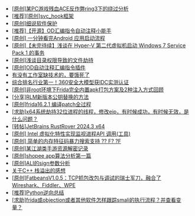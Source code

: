 + [[原创]某PC游戏残血ACE反作弊ring3下的绕过分析](https://bbs.kanxue.com/thread-284667.htm)
+ [[推荐][原创]svc_hook框架](https://bbs.kanxue.com/thread-284713.htm)
+ [[原创]细说软件保护](https://bbs.kanxue.com/thread-284629.htm)
+ [[推荐]【开源】OD汇编指令自动注释小能手](https://bbs.kanxue.com/thread-284663.htm)
+ [[原创] 一分钟看完Android 应用启动流程](https://bbs.kanxue.com/thread-284686.htm)
+ [[原创]【未完待续】浅谈在 Hyper-V 第二代虚拟机启动 Windows 7 Service Pack 1 的事务](https://bbs.kanxue.com/thread-284737.htm)
+ [[原创]浅谈目录权限导致的文件劫持](https://bbs.kanxue.com/thread-284738.htm)
+ [[原创]OD自动注释汇编指令插件](https://bbs.kanxue.com/thread-284557.htm)
+ [有没有工作室缺技术的，要饿死了](https://bbs.kanxue.com/thread-282738.htm)
+ [综合排名行业第一！360安全大模型获IDC实测认证](https://bbs.kanxue.com/thread-284661.htm)
+ [[原创]非root环境下Frida完全内置apk打包方案及2种注入方式回顾](https://bbs.kanxue.com/thread-284482.htm)
+ [[分享]RLM新版本公钥替换的方法](https://bbs.kanxue.com/thread-273911.htm)
+ [[原创]frida16.2.1 编译patch全过程](https://bbs.kanxue.com/thread-284739.htm)
+ [[求助]x64系统劫持32位进程的线程，修改eip，有时候成功，有时候无效，是什么问题？](https://bbs.kanxue.com/thread-284720.htm)
+ [[转帖]JetBrains RustRover 2024.3 x64](https://bbs.kanxue.com/thread-284740.htm)
+ [[原创] Intel 虚拟化特性实现监视进程API 调用(工具)](https://bbs.kanxue.com/thread-283716.htm)
+ [[原创] 简单的内存特征码暴力搜索支持 ?? F? ?F](https://bbs.kanxue.com/thread-284451.htm)
+ [[原创]某江湖类手游资源解密记录](https://bbs.kanxue.com/thread-282035.htm)
+ [[原创]shopee app算法分析第一篇](https://bbs.kanxue.com/thread-284570.htm)
+ [[原创]ALI的sign参数分析](https://bbs.kanxue.com/thread-284292.htm)
+ [关于C++ 栈溢出的感想](https://bbs.kanxue.com/thread-284728.htm)
+ [[原创]FatbeansV1.0.5：TCP抓包改包与调试的瑞士军刀，融合了Wireshark、Fiddler、WPE](https://bbs.kanxue.com/thread-284571.htm)
+ [[推荐]Python逆向总结](https://bbs.kanxue.com/thread-282542.htm)
+ [[求助]frida或objection或者其他软件怎样跟踪smali的执行流程？并查看变量？](https://bbs.kanxue.com/thread-284741.htm)
